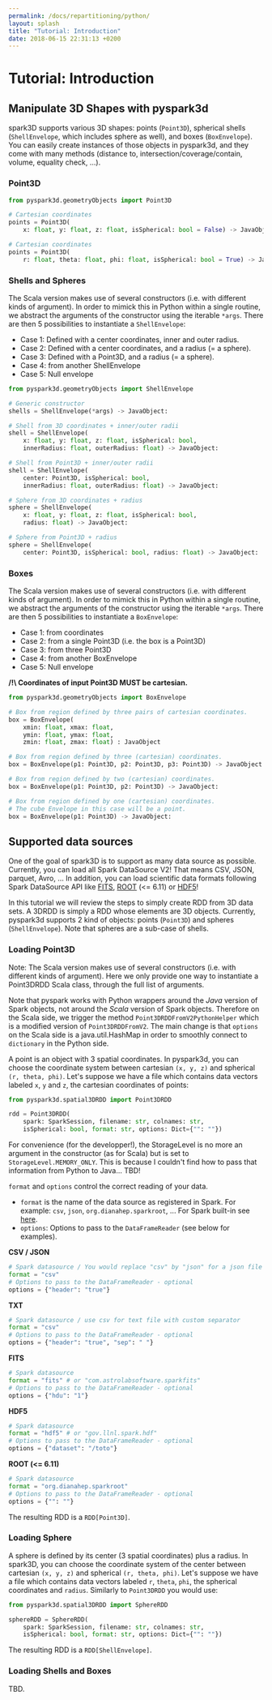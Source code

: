 ```yaml
---
permalink: /docs/repartitioning/python/
layout: splash
title: "Tutorial: Introduction"
date: 2018-06-15 22:31:13 +0200
---
```


# Tutorial: Introduction

## Manipulate 3D Shapes with pyspark3d

spark3D supports various 3D shapes: points (`Point3D`), spherical shells (`ShellEnvelope`, which includes sphere as well), and boxes (`BoxEnvelope`). You can easily create instances of those objects in pyspark3d, and they come with many methods (distance to, intersection/coverage/contain, volume, equality check, ...).

### Point3D

```python
from pyspark3d.geometryObjects import Point3D

# Cartesian coordinates
points = Point3D(
	x: float, y: float, z: float, isSpherical: bool = False) -> JavaObject:

# Cartesian coordinates
points = Point3D(
	r: float, theta: float, phi: float, isSpherical: bool = True) -> JavaObject:
```

### Shells and Spheres

The Scala version makes use of several constructors (i.e. with different
kinds of argument). In order to mimick this in Python within a single routine, we
abstract the arguments of the constructor using the iterable `*args`.
There are then 5 possibilities to instantiate a `ShellEnvelope`:

- Case 1: Defined with a center coordinates, inner and outer radius.
- Case 2: Defined with a center coordinates, and a radius (= a sphere).
- Case 3: Defined with a Point3D, and a radius (= a sphere).
- Case 4: from another ShellEnvelope
- Case 5: Null envelope

```python
from pyspark3d.geometryObjects import ShellEnvelope

# Generic constructor
shells = ShellEnvelope(*args) -> JavaObject:

# Shell from 3D coordinates + inner/outer radii
shell = ShellEnvelope(
	x: float, y: float, z: float, isSpherical: bool,
	innerRadius: float, outerRadius: float) -> JavaObject:

# Shell from Point3D + inner/outer radii
shell = ShellEnvelope(
	center: Point3D, isSpherical: bool,
	innerRadius: float, outerRadius: float) -> JavaObject:

# Sphere from 3D coordinates + radius
sphere = ShellEnvelope(
	x: float, y: float, z: float, isSpherical: bool,
	radius: float) -> JavaObject:

# Sphere from Point3D + radius
sphere = ShellEnvelope(
	center: Point3D, isSpherical: bool, radius: float) -> JavaObject:
```

### Boxes

The Scala version makes use of several constructors (i.e. with different
kinds of argument). In order to mimick this in Python within a single routine, we
abstract the arguments of the constructor using the iterable `*args`.
There are then 5 possibilities to instantiate a `BoxEnvelope`:

- Case 1: from coordinates
- Case 2: from a single Point3D (i.e. the box is a Point3D)
- Case 3: from three Point3D
- Case 4: from another BoxEnvelope
- Case 5: Null envelope

**/!\ Coordinates of input Point3D MUST be cartesian.**

```python
from pyspark3d.geometryObjects import BoxEnvelope

# Box from region defined by three pairs of cartesian coordinates.
box = BoxEnvelope(
	xmin: float, xmax: float,
	ymin: float, ymax: float,
	zmin: float, zmax: float) : JavaObject

# Box from region defined by three (cartesian) coordinates.
box = BoxEnvelope(p1: Point3D, p2: Point3D, p3: Point3D) -> JavaObject:

# Box from region defined by two (cartesian) coordinates.
box = BoxEnvelope(p1: Point3D, p2: Point3D) -> JavaObject:

# Box from region defined by one (cartesian) coordinates.
# The cube Envelope in this case will be a point.
box = BoxEnvelope(p1: Point3D) -> JavaObject:
```

## Supported data sources

One of the goal of spark3D is to support as many data source as possible. Currently, you can load all Spark DataSource V2! That means CSV, JSON, parquet, Avro, ... In addition, you can load scientific data formats following Spark DataSource API like [FITS](https:#github.com/astrolabsoftware/spark-fits), [ROOT](https:#github.com/diana-hep/spark-root) (<= 6.11) or [HDF5](https:#github.com/LLNL/spark-hdf5)!

In this tutorial we will review the steps to simply create RDD from 3D data sets. A 3DRDD is simply a RDD whose elements are 3D objects. Currently, pyspark3d supports 2 kind of objects: points (`Point3D`) and spheres (`ShellEnvelope`). Note that spheres are a sub-case of shells.

### Loading Point3D

Note:
The Scala version makes use of several constructors (i.e. with different
kinds of argument). Here we only provide one way to instantiate a
Point3DRDD Scala class, through the full list of arguments.

Note that pyspark works with Python wrappers around the *Java* version
of Spark objects, not around the *Scala* version of Spark objects.
Therefore on the Scala side, we trigger the method
`Point3DRDDFromV2PythonHelper` which is a modified version of
`Point3DRDDFromV2`. The main change is that `options` on the Scala side
is a java.util.HashMap in order to smoothly connect to `dictionary` in
the Python side.

A point is an object with 3 spatial coordinates. In pyspark3d, you can choose the coordinate system between cartesian `(x, y, z)` and spherical `(r, theta, phi)`. Let's suppose we have a file which contains data vectors labeled `x`, `y` and `z`, the cartesian coordinates of points:

```python
from pyspark3d.spatial3DRDD import Point3DRDD

rdd = Point3DRDD(
	spark: SparkSession, filename: str, colnames: str,
	isSpherical: bool, format: str, options: Dict={"": ""})
```

For convenience (for the developper!), the StorageLevel is no more an
argument in the constructor (as for Scala) but is set to `StorageLevel.MEMORY_ONLY`.
This is because I couldn't find how to pass that information from
Python to Java... TBD!

`format` and `options` control the correct reading of your data.

* `format` is the name of the data source as registered in Spark. For example: `csv`, `json`, `org.dianahep.sparkroot`, ... For Spark built-in see [here](https:#github.com/apache/spark/blob/301bff70637983426d76b106b7c659c1f28ed7bf/sql/core/src/main/scala/org/apache/spark/sql/execution/datasources/DataSource.scala#L560).
* `options`: Options to pass to the `DataFrameReader` (see below for examples).

**CSV / JSON**

```python
# Spark datasource / You would replace "csv" by "json" for a json file
format = "csv"
# Options to pass to the DataFrameReader - optional
options = {"header": "true"}
```

**TXT**

```python
# Spark datasource / use csv for text file with custom separator
format = "csv"
# Options to pass to the DataFrameReader - optional
options = {"header": "true", "sep": " "}
```

**FITS**

```python
# Spark datasource
format = "fits" # or "com.astrolabsoftware.sparkfits"
# Options to pass to the DataFrameReader - optional
options = {"hdu": "1"}
```

**HDF5**

```python
# Spark datasource
format = "hdf5" # or "gov.llnl.spark.hdf"
# Options to pass to the DataFrameReader - optional
options = {"dataset": "/toto"}
```

**ROOT (<= 6.11)**

```python
# Spark datasource
format = "org.dianahep.sparkroot"
# Options to pass to the DataFrameReader - optional
options = {"": ""}
```

The resulting RDD is a `RDD[Point3D]`.

### Loading Sphere

A sphere is defined by its center (3 spatial coordinates) plus a radius.
In spark3D, you can choose the coordinate system of the center between cartesian `(x, y, z)` and spherical `(r, theta, phi)`. Let's suppose we have a file which contains data vectors labeled `r`, `theta`, `phi`, the spherical coordinates and `radius`. Similarly to `Point3DRDD` you would use:

```python
from pyspark3d.spatial3DRDD import SphereRDD

sphereRDD = SphereRDD(
	spark: SparkSession, filename: str, colnames: str,
	isSpherical: bool, format: str, options: Dict={"": ""})
```

The resulting RDD is a `RDD[ShellEnvelope]`.

### Loading Shells and Boxes

TBD.
